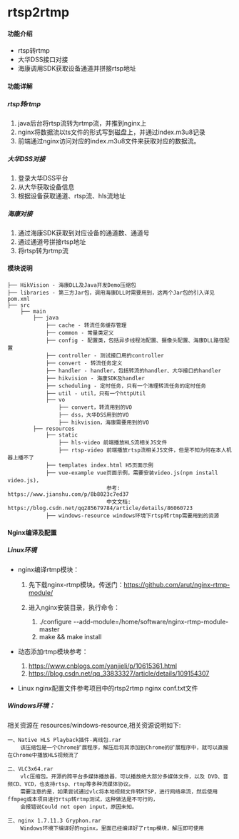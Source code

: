 # rtsp2rtmp

#### 功能介绍
 * rtsp转rtmp
 * 大华DSS接口对接
 * 海康调用SDK获取设备通道并拼接rtsp地址
 
#### 功能详解
##### rtsp转rtmp
 1. java后台将rtsp流转为rtmp流，并推到nginx上
 2. nginx将数据流以ts文件的形式写到磁盘上，并通过index.m3u8记录
 3. 前端通过nginx访问对应的index.m3u8文件来获取对应的数据流。
##### 大华DSS对接
 1. 登录大华DSS平台
 2. 从大华获取设备信息
 3. 根据设备获取通道、rtsp流、hls流地址
##### 海康对接
 1. 通过海康SDK获取到对应设备的通道数、通道号
 2. 通过通道号拼接rtsp地址
 3. 将rtsp转为rtmp流

#### 模块说明
  ```
  ├── HikVision - 海康DLL及Java开发Demo压缩包
  ├── libraries - 第三方Jar包，调用海康DLL时需要用到，这两个Jar包的引入详见pom.xml
  ├── src
      ├── main
          ├── java
              ├── cache - 转流任务缓存管理
              ├── common - 常量类定义
              ├── config - 配置类，包括异步线程池配置、摄像头配置、海康DLL路径配置
              ├── controller - 测试接口用的controller
              ├── convert - 转流任务定义
              ├── handler - handler，包括转流的handler、大华接口的handler
              ├── hikvision - 海康SDK及handler
              ├── scheduling - 定时任务，只有一个清理转流任务的定时任务
              ├── util - util，只有一个httpUtil
              ├── vo
                  ├── convert，转流用到的VO
                  ├── dss，大华DSS用到的VO
                  ├── hikvision，海康需要用到的VO
          ├── resources
              ├── static
                  ├── hls-video 前端播放HLS流相关JS文件
                  ├── rtsp-video 前端播放rtsp流相关JS文件，但是不知为何在本人机器上播不了
              ├── templates index.html H5页面示例
              ├── vue-example vue页面示例，需要安装video.js(npm install video.js)，
                                 参考: https://www.jianshu.com/p/8b8023c7ed37
                                 中文文档: https://blog.csdn.net/qq285679784/article/details/86060723
              ├── windows-resource windows环境下rtsp转rtmp需要用到的资源
  ```

#### Nginx编译及配置
##### Linux环境
 - nginx编译rtmp模块：
    1. 先下载nginx-rtmp模块。传送门：https://github.com/arut/nginx-rtmp-module/

    2. 进入nginx安装目录，执行命令：
        1. ./configure --add-module=/home/software/nginx-rtmp-module-master
        2. make && make install
   
 - 动态添加rtmp模块参考：
     1. https://www.cnblogs.com/yanjieli/p/10615361.html
     2. https://blog.csdn.net/qq_33833327/article/details/109154307

- Linux nginx配置文件参考项目中的rtsp2rtmp nginx conf.txt文件

##### Windows环境：
  
  相关资源在 resources/windows-resource,相关资源说明如下:
  
    一、Native HLS Playback插件-离线包.rar
        该压缩包是一个Chrome扩展程序，解压后将其添加到Chrome的扩展程序中，就可以直接在Chrome中播放HLS视频流了
  
    二、VLC3x64.rar
        vlc压缩包。开源的跨平台多媒体播放器，可以播放绝大部分多媒体文件，以及 DVD、音频CD、VCD，也支持rtsp、rtmp等多种流媒体协议。
        需要注意的是，如果尝试通过vlc将本地视频文件转RTSP，进行网络串流，然后使用ffmpeg或本项目进行rtsp转rtmp测试，这种做法是不可行的，
        会报错说Could not open input，原因未知。
      
    三、nginx 1.7.11.3 Gryphon.rar
        Windows环境下编译好的nginx，里面已经编译好了rtmp模块，解压即可使用